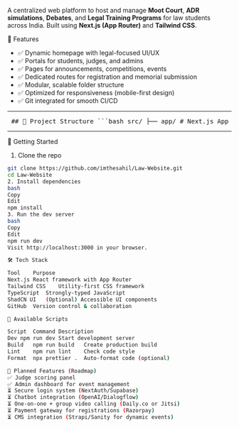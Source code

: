 A centralized web platform to host and manage **Moot Court**, **ADR simulations**, **Debates**, and **Legal Training Programs** for law students across India. Built using **Next.js (App Router)** and **Tailwind CSS**.


🌟 Features

- ✅ Dynamic homepage with legal-focused UI/UX
- ✅ Portals for students, judges, and admins
- ✅ Pages for announcements, competitions, events
- ✅ Dedicated routes for registration and memorial submission
- ✅ Modular, scalable folder structure
- ✅ Optimized for responsiveness (mobile-first design)
- ✅ Git integrated for smooth CI/CD

---

<pre> ## 📁 Project Structure ```bash src/ ├── app/ # Next.js App Router structure │ ├── announcements/ # Announcement page │ ├── competitions/ # Competitions page │ ├── events/ # Events page (calendar, schedules) │ ├── portals/ # Judge/Team/Admin portals │ ├── register/ # Team registration form │ ├── submit-memorial/ # Document submission portal │ ├── layout.tsx # Root layout (navbar/footer) │ └── page.tsx # Home page ├── components/ # Reusable UI components ├── lib/ # Helper functions / utilities ├── public/ # Static assets (images, icons) ├── styles/ │ └── globals.css # Global Tailwind styles ``` </pre>

---

🚀 Getting Started

 1. Clone the repo
    
```bash
git clone https://github.com/imthesahil/Law-Website.git
cd Law-Website
2. Install dependencies
bash
Copy
Edit
npm install
3. Run the dev server
bash
Copy
Edit
npm run dev
Visit http://localhost:3000 in your browser.

🛠 Tech Stack

Tool	Purpose
Next.js	React framework with App Router
Tailwind CSS	Utility-first CSS framework
TypeScript	Strongly-typed JavaScript
ShadCN UI	(Optional) Accessible UI components
GitHub	Version control & collaboration

🧪 Available Scripts

Script	Command	Description
Dev	npm run dev	Start development server
Build	npm run build	Create production build
Lint	npm run lint	Check code style
Format	npx prettier .	Auto-format code (optional)

🧩 Planned Features (Roadmap)
✅ Judge scoring panel
✅ Admin dashboard for event management
⏳ Secure login system (NextAuth/Supabase)
⏳ Chatbot integration (OpenAI/Dialogflow)
⏳ One-on-one + group video calling (Daily.co or Jitsi)
⏳ Payment gateway for registrations (Razorpay)
⏳ CMS integration (Strapi/Sanity for dynamic events)

